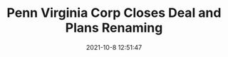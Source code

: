 ---
"title": "Penn Virginia Corp Closes Deal and Plans Renaming"
"date": "2021-10-8 12:51:47"
"feed_name": "RIGZONE"
"feed_website": "http://www.rigzone.com/"
"feed_rss": "http://www.rigzone.com/news/rss/rigzone_latest.aspx"
"link": "https://www.rigzone.com/news/penn_virginia_corp_closes_deal_and_plans_renaming-08-oct-2021-166664-article/?rss=true"
"source": "None"
"file": "_posts/2021-1-1-2ebd244bed1fb6f9b88391c113768c210830ad74.md"
"accident": "0"
"drilling": "0"
"dead": "0"
"injured": "0"
"arrested": "0"
"place": "unknown place"
"where": "unknown site"
"causes": "unknown"
"place_uri": "unknown place"
---